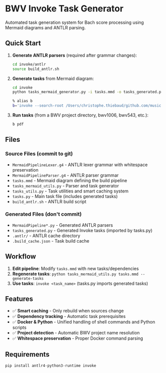 # BWV Invoke Task Generator

Automated task generation system for Bach score processing using Mermaid diagrams and ANTLR parsing.

## Quick Start

1. **Generate ANTLR parsers** (required after grammar changes):
   ```bash
   cd invoke/antlr
   source build_antlr.sh
   ```

2. **Generate tasks** from Mermaid diagram:
   ```bash
   cd invoke
   python tasks_mermaid_generator.py -i tasks.mmd -o tasks_generated.py
   ```

   ```bash
   % alias b  
   b='invoke --search-root /Users/christophe.thiebaud/github.com/musicollator/bwv-zeug/invoke'
   ```

3. **Run tasks** (from a BWV project directory, bwv1006, bwv543, etc.):
   ```bash
   b pdf  
   ```

## Files

### Source Files (commit to git)
- `MermaidPipelineLexer.g4` - ANTLR lexer grammar with whitespace preservation
- `MermaidPipelineParser.g4` - ANTLR parser grammar
- `tasks.mmd` - Mermaid diagram defining the build pipeline
- `tasks_mermaid_utils.py` - Parser and task generator
- `tasks_utils.py` - Task utilities and smart caching system
- `tasks.py` - Main task file (includes generated tasks)
- `build_antlr.sh` - ANTLR build script

### Generated Files (don't commit)
- `MermaidPipeline*.py` - Generated ANTLR parsers
- `tasks_generated.py` - Generated Invoke tasks (imported by tasks.py)
- `.antlr/` - ANTLR cache directory
- `.build_cache.json` - Task build cache

## Workflow

1. **Edit pipeline**: Modify `tasks.mmd` with new tasks/dependencies
2. **Regenerate tasks**: `python tasks_mermaid_utils.py tasks.mmd --generate-tasks`
3. **Use tasks**: `invoke <task_name>` (tasks.py imports generated tasks)

## Features

- ✅ **Smart caching** - Only rebuild when sources change
- ✅ **Dependency tracking** - Automatic task prerequisites  
- ✅ **Docker & Python** - Unified handling of shell commands and Python scripts
- ✅ **Project detection** - Automatic BWV project name resolution
- ✅ **Whitespace preservation** - Proper Docker command parsing

## Requirements

```bash
pip install antlr4-python3-runtime invoke
```